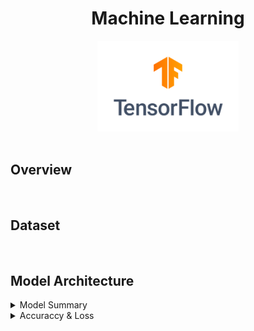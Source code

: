 <div align="center">
  <h1>Machine Learning</h1>
  <img src="https://raw.githubusercontent.com/snapmoo/snapmoo/main/assets/Machine%20Learning/TensorFlow.png" alt="TensorFlow" width="45%">
  </div>
  <br>
  <div>
    <h2>Overview</h2>
    <p>
    </p>
  </div>
  <br>
  <div>
    <h2>Dataset</h2>
    <p>
    </p>
  </div>
  <br>
<div>
  <h2>Model Architecture</h2>
  <p>
    <details>
      <summary>Model Summary</summary>
      <img src="https://raw.github.com/snapmoo/snapmoo/main/assets/Machine%20Learning/Model%20Summary.jpg" alt="TensorFlow Image" class="dropdown-image">
    </details>
    <details>
      <summary>Accuraccy & Loss</summary>
      <img src="https://raw.github.com/snapmoo/snapmoo/main/assets/Machine%20Learning/Accuracy.jpg" alt="TensorFlow Image" class="dropdown-image">
       <img src="https://raw.github.com/snapmoo/snapmoo/main/assets/Machine%20Learning/Loss.jpg" alt="TensorFlow Image" class="dropdown-image">
    </details>
    
  </p>
  
</div>

